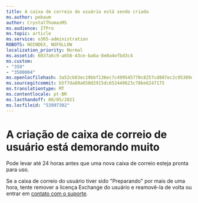 ```yaml
---
title: A caixa de correio do usuário está sendo criada
ms.author: pebaum
author: CrystalThomasMS
ms.audience: ITPro
ms.topic: article
ms.service: o365-administration
ROBOTS: NOINDEX, NOFOLLOW
localization_priority: Normal
ms.assetid: 6037a6c9-a658-43ce-ba6a-8e0a4efbd3c4
ms.custom:
- "359"
- "3500004"
ms.openlocfilehash: 3a52cb63ec19bbf136ec7c499545770c8257cd807ec2c95389d19df455232c4a
ms.sourcegitcommit: b5f7da89a650d2915dc652449623c78be6247175
ms.translationtype: MT
ms.contentlocale: pt-BR
ms.lasthandoff: 08/05/2021
ms.locfileid: "53997302"
---
```

# <a name="user-mailbox-creation-is-taking-a-long-time"></a>A criação de caixa de correio de usuário está demorando muito

Pode levar até 24 horas antes que uma nova caixa de correio esteja pronta para uso.
  
Se a caixa de correio do usuário tiver sido "Preparando" por mais de uma hora, tente remover a licença Exchange do usuário e reamovê-la de volta ou entrar em [contato com o suporte](https://go.microsoft.com/fwlink/p/?linkid=518322).
